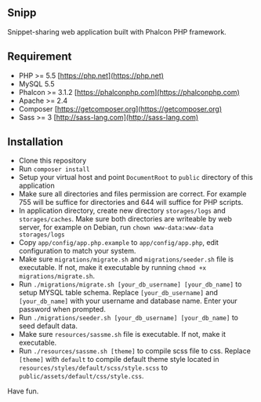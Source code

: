Snipp
-----

Snippet-sharing web application built with Phalcon PHP framework.

Requirement
-----------

- PHP >= 5.5 [https://php.net](https://php.net)
- MySQL 5.5
- Phalcon >= 3.1.2 [https://phalconphp.com](https://phalconphp.com)
- Apache >= 2.4
- Composer [https://getcomposer.org](https://getcomposer.org)
- Sass >= 3 [http://sass-lang.com](http://sass-lang.com)

Installation
------------

- Clone this repository
- Run `composer install`
- Setup your virtual host and point `DocumentRoot` to `public` directory of this application
- Make sure all directories and files permission are correct. For example 755 will be suffice for directories and 644 will suffice for PHP scripts.
- In application directory, create new directory `storages/logs` and `storages/caches`. Make sure both directories are writeable by web server, for example on Debian, run `chown www-data:www-data storages/logs`
- Copy `app/config/app.php.example` to `app/config/app.php`, edit configuration to match your system.
- Make sure `migrations/migrate.sh` and `migrations/seeder.sh` file is executable. If not, make it executable by running `chmod +x migrations/migrate.sh`.
- Run `./migrations/migrate.sh [your_db_username] [your_db_name]` to setup MYSQL table schema. Replace `[your_db_username]` and `[your_db_name]` with your username and database name. Enter your password when prompted.
- Run `./migrations/seeder.sh [your_db_username] [your_db_name]` to seed default data.
- Make sure `resources/sassme.sh` file is executable. If not, make it executable.
- Run `./resources/sassme.sh [theme]` to compile scss file to css. Replace `[theme]` with `default` to compile default theme style located in `resources/styles/default/scss/style.scss` to `public/assets/default/css/style.css`.

Have fun.